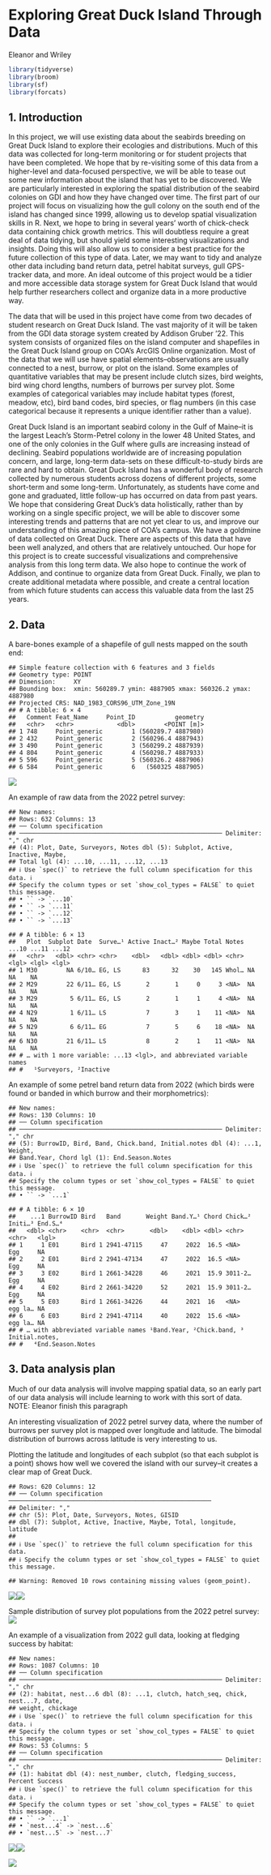 Exploring Great Duck Island Through Data
================
Eleanor and Wriley

``` r
library(tidyverse)
library(broom)
library(sf)
library(forcats)
```

## 1. Introduction

In this project, we will use existing data about the seabirds breeding
on Great Duck Island to explore their ecologies and distributions. Much
of this data was collected for long-term monitoring or for student
projects that have been completed. We hope that by re-visiting some of
this data from a higher-level and data-focused perspective, we will be
able to tease out some new information about the island that has yet to
be discovered. We are particularly interested in exploring the spatial
distribution of the seabird colonies on GDI and how they have changed
over time. The first part of our project will focus on visualizing how
the gull colony on the south end of the island has changed since 1999,
allowing us to develop spatial visualization skills in R. Next, we hope
to bring in several years’ worth of chick-check data containing chick
growth metrics. This will doubtless require a great deal of data
tidying, but should yield some interesting visualizations and insights.
Doing this will also allow us to consider a best practice for the future
collection of this type of data. Later, we may want to tidy and analyze
other data including band return data, petrel habitat surveys, gull
GPS-tracker data, and more. An ideal outcome of this project would be a
tidier and more accessible data storage system for Great Duck Island
that would help further researchers collect and organize data in a more
productive way.

The data that will be used in this project have come from two decades of
student research on Great Duck Island. The vast majority of it will be
taken from the GDI data storage system created by Addison Gruber ’22.
This system consists of organized files on the island computer and
shapefiles in the Great Duck Island group on COA’s ArcGIS Online
organization. Most of the data that we will use have spatial
elements–observations are usually connected to a nest, burrow, or plot
on the island. Some examples of quantitative variables that may be
present include clutch sizes, bird weights, bird wing chord lengths,
numbers of burrows per survey plot. Some examples of categorical
variables may include habitat types (forest, meadow, etc), bird band
codes, bird species, or flag numbers (in this case categorical because
it represents a unique identifier rather than a value).

Great Duck Island is an important seabird colony in the Gulf of Maine–it
is the largest Leach’s Storm-Petrel colony in the lower 48 United
States, and one of the only colonies in the Gulf where gulls are
increasing instead of declining. Seabird populations worldwide are of
increasing population concern, and large, long-term data-sets on these
difficult-to-study birds are rare and hard to obtain. Great Duck Island
has a wonderful body of research collected by numerous students across
dozens of different projects, some short-term and some long-term.
Unfortunately, as students have come and gone and graduated, little
follow-up has occurred on data from past years. We hope that considering
Great Duck’s data holistically, rather than by working on a single
specific project, we will be able to discover some interesting trends
and patterns that are not yet clear to us, and improve our understanding
of this amazing piece of COA’s campus. We have a goldmine of data
collected on Great Duck. There are aspects of this data that have been
well analyzed, and others that are relatively untouched. Our hope for
this project is to create successful visualizations and comprehensive
analysis from this long term data. We also hope to continue the work of
Addison, and continue to organize data from Great Duck. Finally, we plan
to create additional metadata where possible, and create a central
location from which future students can access this valuable data from
the last 25 years.

## 2. Data

A bare-bones example of a shapefile of gull nests mapped on the south
end:

    ## Simple feature collection with 6 features and 3 fields
    ## Geometry type: POINT
    ## Dimension:     XY
    ## Bounding box:  xmin: 560289.7 ymin: 4887905 xmax: 560326.2 ymax: 4887980
    ## Projected CRS: NAD_1983_CORS96_UTM_Zone_19N
    ## # A tibble: 6 × 4
    ##   Comment Feat_Name     Point_ID           geometry
    ##   <chr>   <chr>            <dbl>        <POINT [m]>
    ## 1 748     Point_generic        1 (560289.7 4887980)
    ## 2 432     Point_generic        2 (560296.4 4887943)
    ## 3 490     Point_generic        3 (560299.2 4887939)
    ## 4 804     Point_generic        4 (560298.7 4887933)
    ## 5 596     Point_generic        5 (560326.2 4887906)
    ## 6 584     Point_generic        6   (560325 4887905)

![](proposal_files/figure-gfm/gull%20shape%20file-1.png)<!-- -->

An example of raw data from the 2022 petrel survey:

    ## New names:
    ## Rows: 632 Columns: 13
    ## ── Column specification
    ## ──────────────────────────────────────────────────────── Delimiter: "," chr
    ## (4): Plot, Date, Surveyors, Notes dbl (5): Subplot, Active, Inactive, Maybe,
    ## Total lgl (4): ...10, ...11, ...12, ...13
    ## ℹ Use `spec()` to retrieve the full column specification for this data. ℹ
    ## Specify the column types or set `show_col_types = FALSE` to quiet this message.
    ## • `` -> `...10`
    ## • `` -> `...11`
    ## • `` -> `...12`
    ## • `` -> `...13`

    ## # A tibble: 6 × 13
    ##   Plot  Subplot Date  Surve…¹ Active Inact…² Maybe Total Notes ...10 ...11 ...12
    ##   <chr>   <dbl> <chr> <chr>    <dbl>   <dbl> <dbl> <dbl> <chr> <lgl> <lgl> <lgl>
    ## 1 M30        NA 6/10… EG, LS      83      32    30   145 Whol… NA    NA    NA   
    ## 2 M29        22 6/11… EG, LS       2       1     0     3 <NA>  NA    NA    NA   
    ## 3 M29         5 6/11… EG, LS       2       1     1     4 <NA>  NA    NA    NA   
    ## 4 N29         1 6/11… LS           7       3     1    11 <NA>  NA    NA    NA   
    ## 5 N29         6 6/11… EG           7       5     6    18 <NA>  NA    NA    NA   
    ## 6 N30        21 6/11… LS           8       2     1    11 <NA>  NA    NA    NA   
    ## # … with 1 more variable: ...13 <lgl>, and abbreviated variable names
    ## #   ¹​Surveyors, ²​Inactive

An example of some petrel band return data from 2022 (which birds were
found or banded in which burrow and their morphometrics):

    ## New names:
    ## Rows: 130 Columns: 10
    ## ── Column specification
    ## ──────────────────────────────────────────────────────── Delimiter: "," chr
    ## (5): BurrowID, Bird, Band, Chick.band, Initial.notes dbl (4): ...1, Weight,
    ## Band.Year, Chord lgl (1): End.Season.Notes
    ## ℹ Use `spec()` to retrieve the full column specification for this data. ℹ
    ## Specify the column types or set `show_col_types = FALSE` to quiet this message.
    ## • `` -> `...1`

    ## # A tibble: 6 × 10
    ##    ...1 BurrowID Bird   Band       Weight Band.Y…¹ Chord Chick…² Initi…³ End.S…⁴
    ##   <dbl> <chr>    <chr>  <chr>       <dbl>    <dbl> <dbl> <chr>   <chr>   <lgl>  
    ## 1     1 E01      Bird 1 2941-47115     47     2022  16.5 <NA>    Egg     NA     
    ## 2     2 E01      Bird 2 2941-47134     47     2022  16.5 <NA>    Egg     NA     
    ## 3     3 E02      Bird 1 2661-34228     46     2021  15.9 3011-2… Egg     NA     
    ## 4     4 E02      Bird 2 2661-34220     52     2021  15.9 3011-2… Egg     NA     
    ## 5     5 E03      Bird 1 2661-34226     44     2021  16   <NA>    egg la… NA     
    ## 6     6 E03      Bird 2 2941-47114     40     2022  15.6 <NA>    egg la… NA     
    ## # … with abbreviated variable names ¹​Band.Year, ²​Chick.band, ³​Initial.notes,
    ## #   ⁴​End.Season.Notes

## 3. Data analysis plan

Much of our data analysis will involve mapping spatial data, so an early
part of our data analysis will include learning to work with this sort
of data. NOTE: Eleanor finish this paragraph

An interesting visualization of 2022 petrel survey data, where the
number of burrows per survey plot is mapped over longitude and latitude.
The bimodal distribution of burrows across latitude is very interesting
to us.

Plotting the latitude and longitudes of each subplot (so that each
subplot is a point) shows how well we covered the island with our
survey–it creates a clear map of Great Duck.

    ## Rows: 620 Columns: 12
    ## ── Column specification ────────────────────────────────────────────────────────
    ## Delimiter: ","
    ## chr (5): Plot, Date, Surveyors, Notes, GISID
    ## dbl (7): Subplot, Active, Inactive, Maybe, Total, longitude, latitude
    ## 
    ## ℹ Use `spec()` to retrieve the full column specification for this data.
    ## ℹ Specify the column types or set `show_col_types = FALSE` to quiet this message.

    ## Warning: Removed 10 rows containing missing values (geom_point).

![](proposal_files/figure-gfm/petrel%20exploratory%20visualization-1.png)<!-- -->![](proposal_files/figure-gfm/petrel%20exploratory%20visualization-2.png)<!-- -->

Sample distribution of survey plot populations from the 2022 petrel
survey:
![](proposal_files/figure-gfm/petrel%20summary%20statistics-1.png)<!-- -->

An example of a visualization from 2022 gull data, looking at fledging
success by habitat:

    ## New names:
    ## Rows: 1087 Columns: 10
    ## ── Column specification
    ## ──────────────────────────────────────────────────────── Delimiter: "," chr
    ## (2): habitat, nest...6 dbl (8): ...1, clutch, hatch_seq, chick, nest...7, date,
    ## weight, chickage
    ## ℹ Use `spec()` to retrieve the full column specification for this data. ℹ
    ## Specify the column types or set `show_col_types = FALSE` to quiet this message.
    ## Rows: 53 Columns: 5
    ## ── Column specification
    ## ──────────────────────────────────────────────────────── Delimiter: "," chr
    ## (1): habitat dbl (4): nest_number, clutch, fledging_success, Percent Success
    ## ℹ Use `spec()` to retrieve the full column specification for this data. ℹ
    ## Specify the column types or set `show_col_types = FALSE` to quiet this message.
    ## • `` -> `...1`
    ## • `nest...4` -> `nest...6`
    ## • `nest...5` -> `nest...7`

![](proposal_files/figure-gfm/fledging%20success%20barplot%20in%20ggplot-1.png)<!-- -->![](proposal_files/figure-gfm/fledging%20success%20barplot%20in%20ggplot-2.png)<!-- -->

![](proposal_files/figure-gfm/gull%20exploratory%20visualization-1.png)<!-- -->
